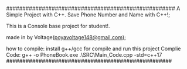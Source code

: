 ####################################################
A Simple Project with C++.
Save Phone Number and Name with C++!;

This is a Console base project for student!.

made in by Voltage(poyavoltage148@gmail.com);

how to compile:
install g++/gcc for compile and run this project
Complie Code:
    g++ -o PhoneBook.exe .\SRC\Main_Code.cpp -std=c++17
###################################################